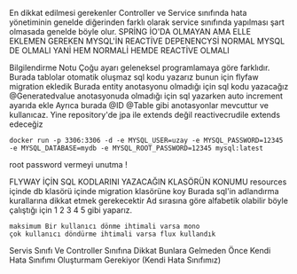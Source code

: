En dikkat edilmesi gerekenler Controller ve Service sınıfında hata yönetiminin genelde diğerinden farklı olarak service sınıfında yapılması şart olmasada genelde böyle olur.
SPRİNG İO'DA OLMAYAN AMA ELLE EKLEMEN GEREKEN MYSQL'İN REACTİVE DEPENENCYSİ
NORMAL MYSQL DE OLMALI YANİ HEM NORMALİ HEMDE REACTİVE OLMALI

Bilgilendirme Notu
Çoğu ayarı geleneksel programlamaya göre farklıdır.
Burada tablolar otomatik oluşmaz sql kodu yazarız bunun için flyfaw migration ekledik
Burada entity anotasyonu olmadığı için sql kodu yazacağız
@Generatedvalue anotasyonuda olmadığı için sql yazarken auto increment ayarıda ekle
Ayrıca burada @ID @Table gibi anotasyonlar mevcuttur ve kullanıcaz.
Yine repository'de jpa ile extends değil reactivecrudile extends edeceğiz

    docker run -p 3306:3306 -d -e MYSQL_USER=uzay -e MYSQL_PASSWORD=12345 -e MYSQL_DATABASE=mydb -e MYSQL_ROOT_PASSWORD=12345 mysql:latest

root password vermeyi unutma !

FLYWAY İÇİN SQL KODLARINI YAZACAĞIN KLASÖRÜN KONUMU
    resources içinde db klasörü içinde migration klasörüne koy 
Burada sql'in adlandırma kurallarına dikkat etmek gerekecektir
Ad sırasına göre alfabetik olabilir böyle çalıştığı için 1 2 3 4 5 gibi yaparız.


    maksimum Bir kullanıcı dönme ihtimali varsa mono 
    çok kullanıcı döndürme ihtimali varsa flux kullandık
Servis Sınıfı Ve Controller Sınıfına Dikkat Bunlara Gelmeden Önce Kendi Hata Sınıfımı Oluşturmam Gerekiyor (Kendi Hata Sınıfımız)
